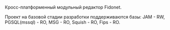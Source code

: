 Кросс-платформенный модульный редактор Fidonet.


Проект на базовой стадии разработки поддерживаются базы: JAM - RW, PGSQL(mssql) - RO, MSG - RO, Squish - RO, Fips - RO.